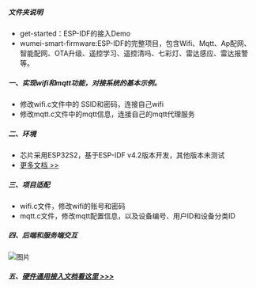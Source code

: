 ##### 文件夹说明
* get-started：ESP-IDF的接入Demo
* wumei-smart-firmware:ESP-IDF的完整项目，包含Wifi、Mqtt、Ap配网、智能配网、OTA升级、遥控学习、遥控清吗、七彩灯、雷达感应、雷达报警等。

##### 一、实现wifi和mqtt功能，对接系统的基本示例。
* 修改wifi.c文件中的 SSID和密码，连接自己wifi
* 修改mqtt.c文件中的mqtt信息，连接自己的mqtt代理服务


##### 二、环境
* 芯片采用ESP32S2，基于ESP-IDF v4.2版本开发，其他版本未测试
* [更多文档 >>](https://docs.espressif.com/projects/esp-idf/zh_CN/v4.2/esp32s2/get-started/index.html)

##### 三、项目适配
* wifi.c文件，修改wifi的账号和密码
* mqtt.c文件，修改mqtt配置信息，以及设备编号、用户ID和设备分类ID

##### 四、后端和服务端交互
![图片](https://gitee.com/kerwincui/wumei-smart/raw/master/document/flow.png)  

##### 五、[硬件通用接入文档看这里 >>>](https://gitee.com/kerwincui/wumei-smart/wikis/pages?sort_id=4203154&doc_id=1506495)